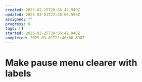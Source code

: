 ```yaml
---
created: 2025-02-25T20:56:42.940Z
updated: 2025-03-01T22:40:06.598Z
assigned: ""
progress: 0
tags: []
started: 2025-02-25T20:56:42.940Z
completed: 2025-03-01T22:40:06.598Z
---
```


# Make pause menu clearer with labels
